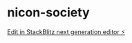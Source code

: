 # nicon-society

[Edit in StackBlitz next generation editor ⚡️](https://stackblitz.com/~/github.com/rampritsecure/nicon-society)